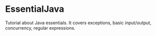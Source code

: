 # EssentialJava
Tutorial about Java essentials.
It covers exceptions, basic input/output, concurrency, regular expressions.
